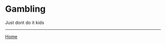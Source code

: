 # Gambling #

Just dont do it kids



-----------------------------

[Home](https://fishbotapp.github.io/fishbotwiki/)

